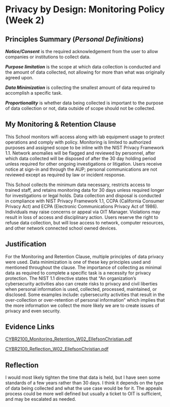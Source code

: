 # Privacy by Design: Monitoring Policy (Week 2)

## Principles Summary (_Personal Definitions_)
**_Notice/Consent_** is the required acknowledgement from the user to allow companies or institutions to collect data. 

**_Purpose limitation_** is the scope at which data collection is conducted and the amount of data collected, not allowing for more than what was originally agreed upon. 

**_Data Minimization_** is collecting the smallest amount of data required to accomplish a specific task. 

**_Proportionality_** is whether data being collected is important to the purpose of data collection or not, data outside of scope should not be collected. 

## My Monitoring & Retention Clause
This School monitors wifi access along with lab equipment usage to protect operations and comply with policy. Monitoring is limited to authorized purposes and assigned scope to be inline with the NIST Privacy Framework 1.1. Network anomalies will be flagged and reviewed by personnel, after which data collected will be disposed of after the 30 day holding period unless required for other ongoing investigations or litigation. Users receive notice at sign-in and through the AUP; personal communications are not reviewed except as required by law or incident response.

This School collects the minimum data necessary, restricts access to trained staff, and retains monitoring data for 30 days unless required longer for investigations or legal holds. Data collection and disposal is conducted in compliance with NIST Privacy Framework 1.1, CCPA (California Consumer Privacy Act) and ECPA (Electronic Communications Privacy Act of 1986). Individuals may raise concerns or appeal via OIT Manager. Violations may result in loss of access and disciplinary action. Users reserve the right to refuse data collection, but will lose access to network, computer resources, and other network connected school owned devices.  

## Justification
For the Monitoring and Retention Clause, multiple principles of data privacy were used. Data minimization is one of these key principles used and mentioned throughout the clause. The importance of collecting as minimal data as required to complete a specific task is a necessity for privacy protection. The NIST 1.1 directive states that “An organization’s cybersecurity activities also can create risks to privacy and civil liberties when personal information is used, collected, processed, maintained, or disclosed. Some examples include: cybersecurity activities that result in the over-collection or over-retention of personal information” which implies that the more information we collect the more likely we are to create issues of privacy and even security. 
## Evidence Links
[CYBR2100_Monitoring_Retention_W02_EllefsonChristian.pdf](https://github.com/user-attachments/files/22032761/CYBR2100_Monitoring_Retention_W02_EllefsonChristian.pdf)

[CYBR2100_Reflection_W02_EllefsonChristian.pdf](https://github.com/user-attachments/files/22032765/CYBR2100_Reflection_W02_EllefsonChristian.pdf)


## Reflection

I would most likely tighten the time that data is held, but I have seen some standards of a few years rather than 30 days. I think it depends on the type of data being collected and what the use case would be for it. The appeals process could be more well defined but usually a ticket to OIT is sufficient, and may be escalated as needed. 
